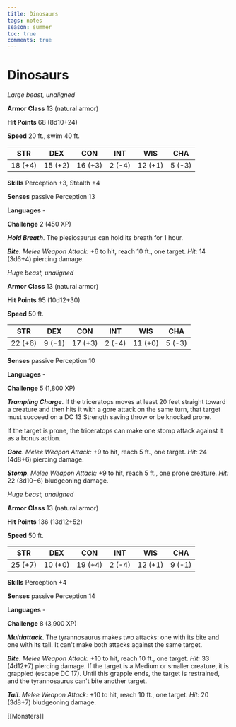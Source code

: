 ---title: Dinosaurstags: notesseason: summertoc: truecomments: true---
# Dinosaurs


*Large beast, unaligned*

**Armor Class** 13 (natural armor)

**Hit Points** 68 (8d10+24)

**Speed** 20 ft., swim 40 ft.

| STR     | DEX     | CON     | INT    | WIS     | CHA    |
|---------|---------|---------|--------|---------|--------|
| 18 (+4) | 15 (+2) | 16 (+3) | 2 (-4) | 12 (+1) | 5 (-3) |

**Skills** Perception +3, Stealth +4

**Senses** passive Perception 13

**Languages** -

**Challenge** 2 (450 XP)

***Hold Breath***. The plesiosaurus can hold its breath for 1 hour.


***Bite***. *Melee Weapon Attack:* +6 to hit, reach 10 ft., one target. *Hit:* 14 (3d6+4) piercing damage.


*Huge beast, unaligned*

**Armor Class** 13 (natural armor)

**Hit Points** 95 (10d12+30)

**Speed** 50 ft.

| STR     | DEX    | CON     | INT    | WIS     | CHA    |
|---------|--------|---------|--------|---------|--------|
| 22 (+6) | 9 (-1) | 17 (+3) | 2 (-4) | 11 (+0) | 5 (-3) |

**Senses** passive Perception 10

**Languages** -

**Challenge** 5 (1,800 XP)

***Trampling Charge***. If the triceratops moves at least 20 feet straight toward a creature and then hits it with a gore attack on the same turn, that target must succeed on a DC 13 Strength saving throw or be knocked prone.

If the target is prone, the triceratops can make one stomp attack against it as a bonus action.


***Gore***. *Melee Weapon Attack:* +9 to hit, reach 5 ft., one target. *Hit:* 24 (4d8+6) piercing damage.

***Stomp***. *Melee Weapon Attack:* +9 to hit, reach 5 ft., one prone creature. *Hit:* 22 (3d10+6) bludgeoning damage.


*Huge beast, unaligned*

**Armor Class** 13 (natural armor)

**Hit Points** 136 (13d12+52)

**Speed** 50 ft.

| STR     | DEX     | CON     | INT    | WIS     | CHA    |
|---------|---------|---------|--------|---------|--------|
| 25 (+7) | 10 (+0) | 19 (+4) | 2 (-4) | 12 (+1) | 9 (-1) |

**Skills** Perception +4

**Senses** passive Perception 14

**Languages** -

**Challenge** 8 (3,900 XP)


***Multiattack***. The tyrannosaurus makes two attacks: one with its bite and one with its tail. It can't make both attacks against the same target.

***Bite***. *Melee Weapon Attack:* +10 to hit, reach 10 ft., one target. *Hit:* 33 (4d12+7) piercing damage. If the target is a Medium or smaller creature, it is grappled (escape DC 17). Until this grapple ends, the target is restrained, and the tyrannosaurus can't bite another target.

***Tail***. *Melee Weapon Attack:* +10 to hit, reach 10 ft., one target. *Hit:* 20 (3d8+7) bludgeoning damage.


[[Monsters]]
